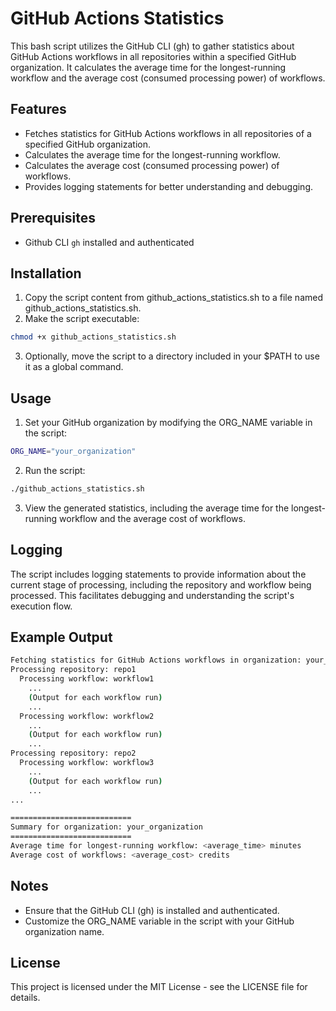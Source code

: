 # GitHub Actions Statistics

This bash script utilizes the GitHub CLI (gh) to gather statistics about GitHub Actions workflows in all repositories within a specified GitHub organization. It calculates the average time for the longest-running workflow and the average cost (consumed processing power) of workflows.

## Features

- Fetches statistics for GitHub Actions workflows in all repositories of a specified GitHub organization.
- Calculates the average time for the longest-running workflow.
- Calculates the average cost (consumed processing power) of workflows.
- Provides logging statements for better understanding and debugging.

## Prerequisites

- Github CLI `gh` installed and authenticated

## Installation

1. Copy the script content from github_actions_statistics.sh to a file named github_actions_statistics.sh.
2. Make the script executable: 
```bash
chmod +x github_actions_statistics.sh
```
3. Optionally, move the script to a directory included in your $PATH to use it as a global command.

## Usage

1. Set your GitHub organization by modifying the ORG_NAME variable in the script:
```bash
ORG_NAME="your_organization"
```
2. Run the script:
```bash
./github_actions_statistics.sh
```
3. View the generated statistics, including the average time for the longest-running workflow and the average cost of workflows.

## Logging

The script includes logging statements to provide information about the current stage of processing, including the repository and workflow being processed. This facilitates debugging and understanding the script's execution flow.

## Example Output

```bash
Fetching statistics for GitHub Actions workflows in organization: your_organization
Processing repository: repo1
  Processing workflow: workflow1
    ...
    (Output for each workflow run)
    ...
  Processing workflow: workflow2
    ...
    (Output for each workflow run)
    ...
Processing repository: repo2
  Processing workflow: workflow3
    ...
    (Output for each workflow run)
    ...
...

===========================
Summary for organization: your_organization
===========================
Average time for longest-running workflow: <average_time> minutes
Average cost of workflows: <average_cost> credits
```

## Notes

- Ensure that the GitHub CLI (gh) is installed and authenticated.
- Customize the ORG_NAME variable in the script with your GitHub organization name.

## License

This project is licensed under the MIT License - see the LICENSE file for details.

